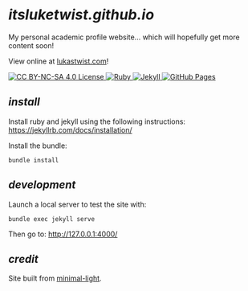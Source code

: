 # *itsluketwist.github.io*

My personal academic profile website... which will hopefully get more content soon!

View online at [lukastwist.com](https://lukastwist.com/)!

<div>
    <!-- badges from : https://shields.io/ -->
    <!-- logos available : https://simpleicons.org/ -->
    <a href="https://creativecommons.org/licenses/by-nc-sa/4.0">
        <img alt="CC BY-NC-SA 4.0 License" src="https://img.shields.io/badge/Licence-CC-C10606?style=for-the-badge&logo=docs&logoColor=white" />
    </a>
    <a href="https://www.ruby-lang.org/en/">
        <img alt="Ruby" src="https://img.shields.io/badge/Ruby-CC342D?style=for-the-badge&logo=ruby&logoColor=white" />
    </a>
    <a href="https://jekyllrb.com/">
        <img alt="Jekyll" src="https://img.shields.io/badge/Jekyll-CC0000?style=for-the-badge&logo=jekyll&logoColor=white" />
    </a>
    <a href="https://pages.github.com/">
        <img alt="GitHub Pages" src="https://img.shields.io/badge/GitHub_Pages-222222?style=for-the-badge&logo=github&logoColor=white" />
    </a>
</div>

## *install*

Install ruby and jekyll using the following instructions: https://jekyllrb.com/docs/installation/

Install the bundle:

```shell
bundle install
```

## *development*

Launch a local server to test the site with:

```shell
bundle exec jekyll serve
```

Then go to: http://127.0.0.1:4000/

## *credit*

Site built from [minimal-light](https://github.com/yaoyao-liu/minimal-light/).
